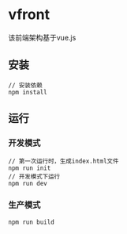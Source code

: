 # vfront

该前端架构基于vue.js

## 安装

```bush
// 安装依赖
npm install
```
## 运行

### 开发模式

```bush
// 第一次运行时，生成index.html文件
npm run init
// 开发模式下运行
npm run dev
```
### 生产模式

```bush
npm run build
```

